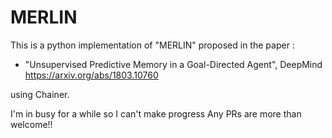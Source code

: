 # MERLIN
This is a python implementation of "MERLIN" proposed in the paper :  

* "Unsupervised Predictive Memory in a Goal-Directed Agent", DeepMind  
   https://arxiv.org/abs/1803.10760  

using Chainer.


I'm in busy for a while so I can't make progress
Any PRs are more than welcome!!

